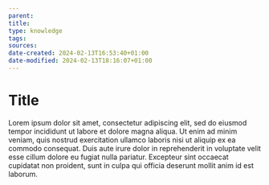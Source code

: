 ```yaml
---
parent: 
title: 
type: knowledge
tags: 
sources: 
date-created: 2024-02-13T16:53:40+01:00
date-modified: 2024-02-13T18:16:07+01:00
---
```


# Title

Lorem ipsum dolor sit amet, consectetur adipiscing elit, sed do eiusmod tempor incididunt ut labore et dolore magna aliqua. Ut enim ad minim veniam, quis nostrud exercitation ullamco laboris nisi ut aliquip ex ea commodo consequat. Duis aute irure dolor in reprehenderit in voluptate velit esse cillum dolore eu fugiat nulla pariatur. Excepteur sint occaecat cupidatat non proident, sunt in culpa qui officia deserunt mollit anim id est laborum.
